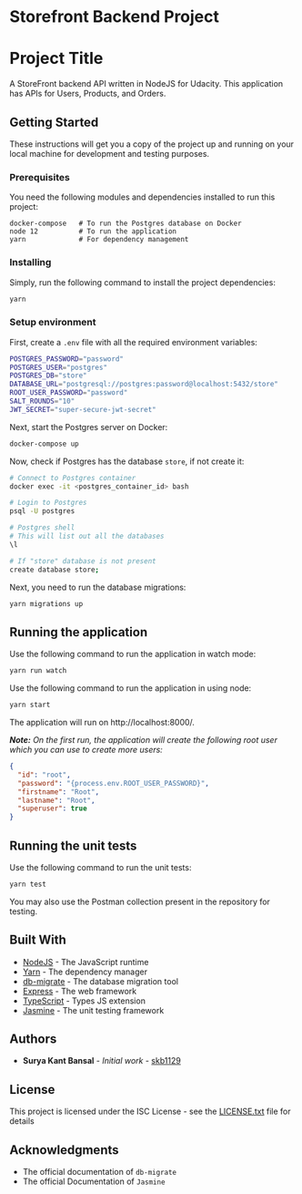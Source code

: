 # Storefront Backend Project

# Project Title

A StoreFront backend API written in NodeJS for Udacity. This application has APIs for Users, Products, and Orders.

## Getting Started

These instructions will get you a copy of the project up and running on your local machine for development and testing
purposes.

### Prerequisites

You need the following modules and dependencies installed to run this project:
```
docker-compose   # To run the Postgres database on Docker
node 12          # To run the application
yarn             # For dependency management
```

### Installing

Simply, run the following command to install the project dependencies:
```bash
yarn
```

### Setup environment

First, create a `.env` file with all the required environment variables:
```bash
POSTGRES_PASSWORD="password"
POSTGRES_USER="postgres"
POSTGRES_DB="store"
DATABASE_URL="postgresql://postgres:password@localhost:5432/store"
ROOT_USER_PASSWORD="password"
SALT_ROUNDS="10"
JWT_SECRET="super-secure-jwt-secret"
```

Next, start the Postgres server on Docker:
```bash
docker-compose up
```

Now, check if Postgres has the database `store`, if not create it:
```bash
# Connect to Postgres container
docker exec -it <postgres_container_id> bash

# Login to Postgres
psql -U postgres

# Postgres shell
# This will list out all the databases
\l

# If "store" database is not present
create database store; 
```

Next, you need to run the database migrations:
```bash
yarn migrations up
```

## Running the application

Use the following command to run the application in watch mode:
```bash
yarn run watch
```

Use the following command to run the application in using node:
```bash
yarn start
```

The application will run on http://localhost:8000/.

***Note:** On the first run, the application will create the following root user which you can use to create more users:*
```json
{
  "id": "root",
  "password": "{process.env.ROOT_USER_PASSWORD}",
  "firstname": "Root",
  "lastname": "Root",
  "superuser": true
}
```

## Running the unit tests

Use the following command to run the unit tests:
```bash
yarn test
```

You may also use the Postman collection present in the repository for testing.

## Built With

* [NodeJS](https://nodejs.org/) - The JavaScript runtime
* [Yarn](https://yarnpkg.com/) - The dependency manager
* [db-migrate](https://db-migrate.readthedocs.io/en/latest/) - The database migration tool
* [Express](https://expressjs.com) - The web framework
* [TypeScript](https://www.typescriptlang.org/) - Types JS extension
* [Jasmine](https://jasmine.github.io/) - The unit testing framework

## Authors

* **Surya Kant Bansal** - *Initial work* - [skb1129](https://github.com/skb1129)

## License

This project is licensed under the ISC License - see the [LICENSE.txt](LICENSE.txt) file for details

## Acknowledgments

* The official documentation of `db-migrate`
* The official Documentation of `Jasmine`
